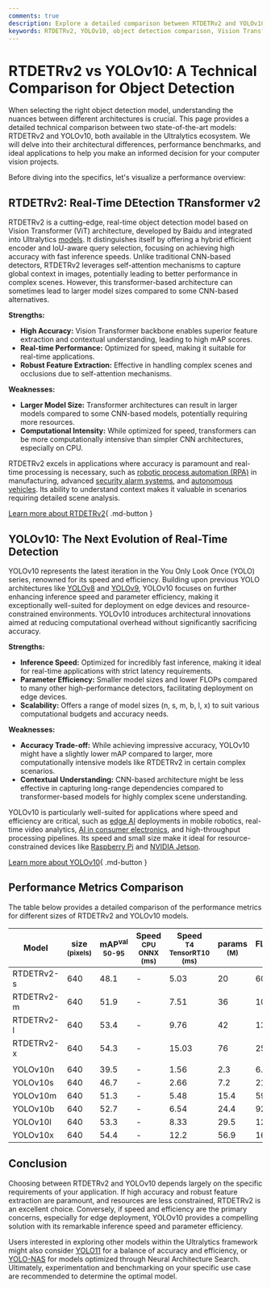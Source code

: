 ```yaml
---
comments: true
description: Explore a detailed comparison between RTDETRv2 and YOLOv10, covering architecture, benchmarks, and best use cases for object detection projects.
keywords: RTDETRv2, YOLOv10, object detection comparison, Vision Transformer, CNN, real-time detection, Ultralytics models, AI benchmarks, computer vision
---
```


# RTDETRv2 vs YOLOv10: A Technical Comparison for Object Detection

When selecting the right object detection model, understanding the nuances between different architectures is crucial. This page provides a detailed technical comparison between two state-of-the-art models: RTDETRv2 and YOLOv10, both available in the Ultralytics ecosystem. We will delve into their architectural differences, performance benchmarks, and ideal applications to help you make an informed decision for your computer vision projects.

Before diving into the specifics, let's visualize a performance overview:

<script async src="https://cdn.jsdelivr.net/npm/chart.js@3.9.1/dist/chart.min.js"></script>
<script defer src="../../javascript/benchmark.js"></script>

<canvas id="modelComparisonChart" width="1024" height="400" active-models='["RTDETRv2", "YOLOv10"]'></canvas>

## RTDETRv2: Real-Time DEtection TRansformer v2

RTDETRv2 is a cutting-edge, real-time object detection model based on Vision Transformer (ViT) architecture, developed by Baidu and integrated into Ultralytics [models](https://docs.ultralytics.com/models/). It distinguishes itself by offering a hybrid efficient encoder and IoU-aware query selection, focusing on achieving high accuracy with fast inference speeds. Unlike traditional CNN-based detectors, RTDETRv2 leverages self-attention mechanisms to capture global context in images, potentially leading to better performance in complex scenes. However, this transformer-based architecture can sometimes lead to larger model sizes compared to some CNN-based alternatives.

**Strengths:**

- **High Accuracy:** Vision Transformer backbone enables superior feature extraction and contextual understanding, leading to high mAP scores.
- **Real-time Performance:** Optimized for speed, making it suitable for real-time applications.
- **Robust Feature Extraction:** Effective in handling complex scenes and occlusions due to self-attention mechanisms.

**Weaknesses:**

- **Larger Model Size:** Transformer architectures can result in larger models compared to some CNN-based models, potentially requiring more resources.
- **Computational Intensity:** While optimized for speed, transformers can be more computationally intensive than simpler CNN architectures, especially on CPU.

RTDETRv2 excels in applications where accuracy is paramount and real-time processing is necessary, such as [robotic process automation (RPA)](https://www.ultralytics.com/glossary/robotic-process-automation-rpa) in manufacturing, advanced [security alarm systems](https://www.ultralytics.com/blog/security-alarm-system-projects-with-ultralytics-yolov8), and [autonomous vehicles](https://www.ultralytics.com/solutions/ai-in-self-driving). Its ability to understand context makes it valuable in scenarios requiring detailed scene analysis.

[Learn more about RTDETRv2](https://docs.ultralytics.com/models/rtdetr/){ .md-button }

## YOLOv10: The Next Evolution of Real-Time Detection

YOLOv10 represents the latest iteration in the You Only Look Once (YOLO) series, renowned for its speed and efficiency. Building upon previous YOLO architectures like [YOLOv8](https://docs.ultralytics.com/models/yolov8/) and [YOLOv9](https://docs.ultralytics.com/models/yolov9/), YOLOv10 focuses on further enhancing inference speed and parameter efficiency, making it exceptionally well-suited for deployment on edge devices and resource-constrained environments. YOLOv10 introduces architectural innovations aimed at reducing computational overhead without significantly sacrificing accuracy.

**Strengths:**

- **Inference Speed:** Optimized for incredibly fast inference, making it ideal for real-time applications with strict latency requirements.
- **Parameter Efficiency:** Smaller model sizes and lower FLOPs compared to many other high-performance detectors, facilitating deployment on edge devices.
- **Scalability:** Offers a range of model sizes (n, s, m, b, l, x) to suit various computational budgets and accuracy needs.

**Weaknesses:**

- **Accuracy Trade-off:** While achieving impressive accuracy, YOLOv10 might have a slightly lower mAP compared to larger, more computationally intensive models like RTDETRv2 in certain complex scenarios.
- **Contextual Understanding:** CNN-based architecture might be less effective in capturing long-range dependencies compared to transformer-based models for highly complex scene understanding.

YOLOv10 is particularly well-suited for applications where speed and efficiency are critical, such as [edge AI](https://www.ultralytics.com/glossary/edge-ai) deployments in mobile robotics, real-time video analytics, [AI in consumer electronics](https://www.ultralytics.com/blog/ai-and-the-evolution-of-ai-in-consumer-electronics), and high-throughput processing pipelines. Its speed and small size make it ideal for resource-constrained devices like [Raspberry Pi](https://docs.ultralytics.com/guides/raspberry-pi/) and [NVIDIA Jetson](https://docs.ultralytics.com/guides/nvidia-jetson/).

[Learn more about YOLOv10](https://docs.ultralytics.com/models/yolov10/){ .md-button }

## Performance Metrics Comparison

The table below provides a detailed comparison of the performance metrics for different sizes of RTDETRv2 and YOLOv10 models.

| Model      | size<br><sup>(pixels) | mAP<sup>val<br>50-95 | Speed<br><sup>CPU ONNX<br>(ms) | Speed<br><sup>T4 TensorRT10<br>(ms) | params<br><sup>(M) | FLOPs<br><sup>(B) |
| ---------- | --------------------- | -------------------- | ------------------------------ | ----------------------------------- | ------------------ | ----------------- |
| RTDETRv2-s | 640                   | 48.1                 | -                              | 5.03                                | 20                 | 60                |
| RTDETRv2-m | 640                   | 51.9                 | -                              | 7.51                                | 36                 | 100               |
| RTDETRv2-l | 640                   | 53.4                 | -                              | 9.76                                | 42                 | 136               |
| RTDETRv2-x | 640                   | 54.3                 | -                              | 15.03                               | 76                 | 259               |
|            |                       |                      |                                |                                     |                    |                   |
| YOLOv10n   | 640                   | 39.5                 | -                              | 1.56                                | 2.3                | 6.7               |
| YOLOv10s   | 640                   | 46.7                 | -                              | 2.66                                | 7.2                | 21.6              |
| YOLOv10m   | 640                   | 51.3                 | -                              | 5.48                                | 15.4               | 59.1              |
| YOLOv10b   | 640                   | 52.7                 | -                              | 6.54                                | 24.4               | 92.0              |
| YOLOv10l   | 640                   | 53.3                 | -                              | 8.33                                | 29.5               | 120.3             |
| YOLOv10x   | 640                   | 54.4                 | -                              | 12.2                                | 56.9               | 160.4             |

## Conclusion

Choosing between RTDETRv2 and YOLOv10 depends largely on the specific requirements of your application. If high accuracy and robust feature extraction are paramount, and resources are less constrained, RTDETRv2 is an excellent choice. Conversely, if speed and efficiency are the primary concerns, especially for edge deployment, YOLOv10 provides a compelling solution with its remarkable inference speed and parameter efficiency.

Users interested in exploring other models within the Ultralytics framework might also consider [YOLO11](https://docs.ultralytics.com/models/yolo11/) for a balance of accuracy and efficiency, or [YOLO-NAS](https://docs.ultralytics.com/models/yolo-nas/) for models optimized through Neural Architecture Search. Ultimately, experimentation and benchmarking on your specific use case are recommended to determine the optimal model.